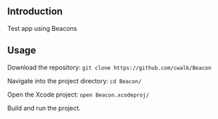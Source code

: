## Introduction

Test app using Beacons

## Usage

Download the repository: `git clone https://github.com/cwalk/Beacon`

Navigate into the project directory: `cd Beacon/`

Open the Xcode project: `open Beacon.xcodeproj/`

Build and run the project.
